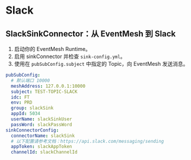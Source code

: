 # Slack

## SlackSinkConnector：从 EventMesh 到 Slack

1. 启动你的 EventMesh Runtime。
2. 启用 sinkConnector 并检查 `sink-config.yml`。
3. 使用在 `pubSubConfig.subject` 中指定的 Topic，向 EventMesh 发送消息。

```yaml
pubSubConfig:
  # 默认端口 10000
  meshAddress: 127.0.0.1:10000
  subject: TEST-TOPIC-SLACK
  idc: FT
  env: PRD
  group: slackSink
  appId: 5034
  userName: slackSinkUser
  passWord: slackPassWord
sinkConnectorConfig:
  connectorName: slackSink
  # 以下配置请参考文档：https://api.slack.com/messaging/sending
  appToken: slackAppToken
  channelId: slackChannelId
```